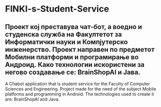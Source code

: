 # FINKI-s-Student-Service

Проект кој преставува чат-бот, а воедно и студенска служба на Факултетот за Информатички науки и Компјутерско инженерство. 
Проект направен по предметот Мобилни платформи и програмирање во Андроид. Како технологии искористени за негово создавање се: BrainShopAI и Јава.
----------------------

A Chabot application that is student service for the Faculty of Computer Sciences and Engineering.
Project made for the need of the subject Mobile platforms and programming in Android. The technologies used to create it are: BrainShopAI and Java.

